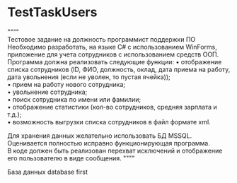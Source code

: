 # TestTaskUsers

""""  
Тестовое задание на должность программист поддержки ПО  
Необходимо разработать, на языке C# с использованием WinForms, приложение для учета сотрудников с использованием средств ООП.   
Программа должна реализовать следующие функции:
•	отображение списка сотрудников (ID, ФИО, должность, оклад, дата приема на работу, дата увольнения (если не уволен, то пустая ячейка));  
•	прием на работу нового сотрудника;  
•	увольнение сотрудника;  
•	поиск сотрудника по имени или фамилии;  
•	отображение статистики (кол-во сотрудников, средняя зарплата и т.д.);  
•	возможность выгрузки списка сотрудников в файл формате xml.  

Для хранения данных желательно использовать БД MSSQL. Оценивается полностью исправно функционирующая программа.   
В коде должен быть реализован перехват исключений и отображение его пользователю в виде сообщения.
""""  
  
  
  
База данных database first
